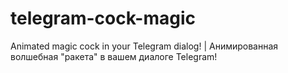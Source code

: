 # telegram-cock-magic
 Animated magic cock in your Telegram dialog! | Анимированная волшебная "ракета" в вашем диалоге Telegram!
